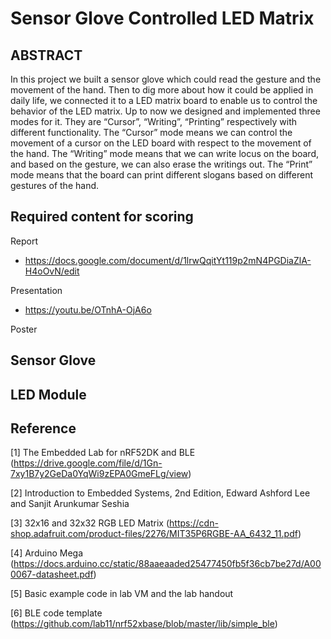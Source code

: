 # Sensor Glove Controlled LED Matrix

## ABSTRACT
In this project we built a sensor glove which could read the gesture and the movement of the hand. Then to dig more about how it could be applied in daily life, we connected it to a LED matrix board to enable us to control the behavior of the LED matrix. Up to now we designed and implemented three modes for it. They are “Cursor”, “Writing”, “Printing” respectively with different functionality. The “Cursor” mode means we can control the movement of a cursor on the LED board with respect to the movement of the hand. The “Writing” mode means that we can write locus on the board, and based on the gesture, we can also erase the writings out. The “Print” mode means that the board can print different slogans based on different gestures of the hand.


## Required content for scoring
Report
- https://docs.google.com/document/d/1lrwQqitYt119p2mN4PGDiaZlA-H4oOvN/edit

Presentation
- https://youtu.be/OTnhA-OjA6o

Poster


## Sensor Glove

## LED Module

## Reference
[1]	The Embedded Lab for nRF52DK and BLE (https://drive.google.com/file/d/1Gn-7xy1B7y2GeDa0YqWi9zEPA0GmeFLg/view)

[2]	Introduction to Embedded Systems, 2nd Edition, Edward Ashford Lee and Sanjit Arunkumar Seshia

[3]	32x16 and 32x32 RGB LED Matrix (https://cdn-shop.adafruit.com/product-files/2276/MIT35P6RGBE-AA_6432_11.pdf)

[4]	Arduino Mega (https://docs.arduino.cc/static/88aaeaaded25477450fb5f36cb7be27d/A000067-datasheet.pdf)

[5] Basic example code in lab VM and the lab handout	

[6] BLE code template (https://github.com/lab11/nrf52xbase/blob/master/lib/simple_ble)

